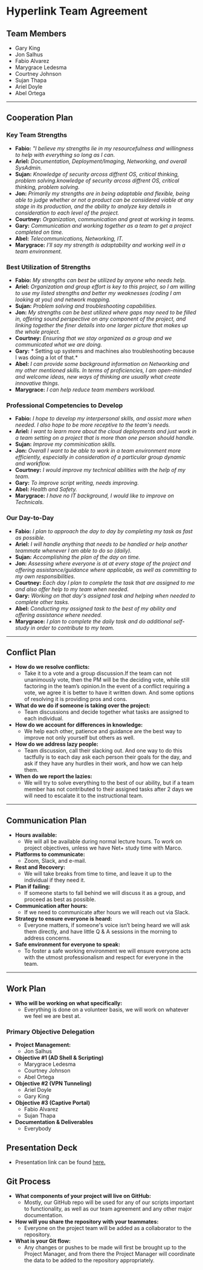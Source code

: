 # **Hyperlink Team Agreement**
## **Team Members**
- Gary King
- Jon Salhus
- Fabio Alvarez
- Marygrace Ledesma
- Courtney Johnson
- Sujan Thapa
- Ariel Doyle
- Abel Ortega
---
## **Cooperation Plan**
### **Key Team Strengths**
  - **Fabio:** *"I believe my strengths lie in my resourcefulness and willingness to help with everything so long as I can.*
  - **Ariel:** *Documentation, Deployment/Imaging, Networking, and overall SysAdmin.*
  - **Sujan:** *Knowledge of security arcoss diffrent OS, critical thinking, problem solving.knowledge of security arcoss diffrent OS, critical thinking, problem solving.*
  - **Jon:** *Primarily my strengths are in being adaptable and flexible, being able to judge whether or not a product can be considered viable at any stage in its production, and the ability to analyze key details in consideration to each level of the project.*
  - **Courtney:** *Organization, communication and great at working in teams.*
  - **Gary:** *Communication and working together as a team to get a project completed on     time.*
  - **Abel:** *Telecommunications, Networking, IT.*
  - **Marygrace:** *I’ll say my strength is adaptability and working well in a team environment.*
### **Best Utilization of Strengths**
  - **Fabio:** *My strengths can best be utilized by anyone who needs help.*
  - **Ariel:** *Organization and group effort is key to this project, so I am willing to use my listed strengths and better my weaknesses (coding I am looking at you) and network mapping.*
  - **Sujan:** *Problem solving and troubleshooting capabilities.*
  - **Jon:** *My strengths can be best utilized where gaps may need to be filled in, offering sound perspective on any component of the project, and linking together the finer details into one larger picture that makes up the whole project.*
  - **Courtney:** *Ensuring that we stay organized as a group and we communicated what we are doing.*
  - **Gary:** * Setting up systems and machines also troubleshooting because I was doing a lot of that.*
  - **Abel:** *I can provide some background information on Networking and my other mentioned skills. In terms of proficiencies, I am open-minded and welcome ideas, new ways of thinking are usually what create innovative things.*
  - **Marygrace:** *I can help reduce team members workload.*
### **Professional Competencies to Develop**
  - **Fabio:** *I hope to develop my interpersonal skills, and assist more when needed. I also hope to be more receptive to the team's needs.*
  - **Ariel:** *I want to learn more about the cloud deployments and just work in a team setting on a project that is more than one person should handle.*
  - **Sujan:** *Improve my comminication skills.*
  - **Jon:** *Overall I want to be able to work in a team environment more efficiently, especially in consideration of a particular group dynamic and workflow.*
  - **Courtney:** *I would improve my technical abilities with the help of my team.*
  - **Gary:** *To improve script writing, needs improving.*
  - **Abel:** *Health and Safety.*
  - **Marygrace:** *I have no IT background, I would like to improve on Technicals.*
### **Our Day-to-Day**
  - **Fabio:** *I plan to approach the day to day by completing my task as fast as possible.*
  - **Ariel:** *I will handle anything that needs to be handled or help another teammate whenever I am able to do so (daily).*
  - **Sujan:** *Accomplishing the plan of the day on time.*
  - **Jon:** *Assessing where everyone is at at every stage of the project and offering assistance/guidance where applicable, as well as committing to my own responsibilities.*
  - **Courtney:** *Each day I plan to complete the task that are assigned to me and also offer help to my team when needed.*
  - **Gary:** *Working on that day's assigned task and helping when needed to complete other tasks.*
  - **Abel:** *Conducting my assigned task to the best of my ability and offering assistance where needed.*
  - **Marygrace:** *I plan to complete the daily task and do additional self-study in order to contribute to my team.*
---
## **Conflict Plan**
- **How do we resolve conflicts:**
  - Take it to a vote and a group discussion.If the team can not unanimously vote, then the PM will be the deciding vote, while still factoring in the team’s opinion.In the event of a conflict requiring a vote, we agree it is better to have it written down. And some options of resolving it is providing pros and cons.
- **What do we do if someone is taking over the project:**
  - Team discussions and decide together what tasks are assigned to each individual.
- **How do we account for differences in knowledge:**
  - We help each other, patience and guidance are the best way to improve not only yourself but others as well.
- **How do we address lazy people:**
  - Team discussion, call their slacking out. And one way to do this tactfully is to each day ask each person their goals for the day, and ask if they have any hurdles in their work, and how we can help them.
- **When do we report the lazies:**
  - We will try to solve everything to the best of our ability, but if a team member has not contributed to their assigned tasks after 2 days we will need to escalate it to the instructional team.
---
## **Communication Plan**
- **Hours available:**
  - We will all be available during normal lecture hours. To work on project objectives, unless we have Net+ study time with Marco.
- **Platforms to communicate:**
  - Zoom, Slack, and e-mail.
- **Rest and Recovery:**
  - We will take breaks from time to time, and leave it up to the individual if they need it.
- **Plan if failing:**
  - If someone starts to fall behind we will discuss it as a group, and proceed as best as possible.
- **Communication after hours:**
  - If we need to communicate after hours we will reach out via Slack.
- **Strategy to ensure everyone is heard:**
  - Everyone matters, if someone's voice isn’t being heard we will ask them directly, and have little Q & A sessions in the morning to address concerns.
- **Safe environment for everyone to speak:**
  - To foster a safe working environment we will ensure everyone acts with the utmost professionalism and respect for everyone in the team.
---
## **Work Plan**
- **Who will be working on what specifically:**
  - Everything is done on a volunteer basis, we will work on whatever we feel we are best at.
### **Primary Objective Delegation**
- **Project Management:**
  - Jon Salhus
- **Objective #1 (AD Shell & Scripting)**
  - Marygrace Ledesma
  - Courtney Johnson
  - Abel Ortega
- **Objective #2 (VPN Tunneling)**
  - Ariel Doyle
  - Gary King
- **Objective #3 (Captive Portal)**
  - Fabio Alvarez
  - Sujan Thapa
- **Documentation & Deliverables**
  - Everybody
## **Presentation Deck**
- Presentation link can be found [here.](https://docs.google.com/presentation/d/1c8DoR_EThUE3WaKEmb3pZltvCf-50IecrxMGfCWBd3E/edit?usp=sharing)
## **Git Process**
- **What components of your project will live on GitHub:**
  - Mostly, our GitHub repo will be used for any of our scripts important to functionality, as well as our team agreement and any other major documentation.
- **How will you share the repository with your teammates:**
  - Everyone on the project team will be added as a collaborator to the repository.
- **What is your Git flow:**
  - Any changes or pushes to be made will first be brought up to the Project Manager, and from there the Project Manager will coordinate the data to be added to the repository appropriately.